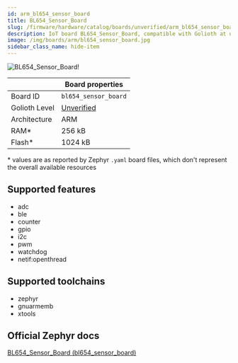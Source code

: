 ```yaml
---
id: arm_bl654_sensor_board
title: BL654_Sensor_Board
slug: /firmware/hardware/catalog/boards/unverified/arm_bl654_sensor_board
description: IoT board BL654_Sensor_Board, compatible with Golioth at unverified level.
image: /img/boards/arm/bl654_sensor_board.jpg
sidebar_class_name: hide-item
---
```


[//]: # (This is an auto-generated file, do not edit! Changes to it will be lost upon re-generation)

![BL654_Sensor_Board!](/img/boards/arm/bl654_sensor_board.jpg "BL654_Sensor_Board")

|                | Board properties     |
| -------------  | -------------------- |
| Board ID       | `bl654_sensor_board` |
| Golioth Level  | [Unverified](/firmware/hardware#unverified-boards) |
| Architecture   | ARM |
| RAM*           | 256 kB |
| Flash*         | 1024 kB |

\* values are as reported by Zephyr `.yaml` board files, which don't represent the overall available resources



## Supported features

* adc
* ble
* counter
* gpio
* i2c
* pwm
* watchdog
* netif:openthread

## Supported toolchains

* zephyr
* gnuarmemb
* xtools

## Official Zephyr docs

[BL654_Sensor_Board (bl654_sensor_board)](https://docs.zephyrproject.org/3.6.0/boards/arm/bl654_sensor_board/doc/index.html)
